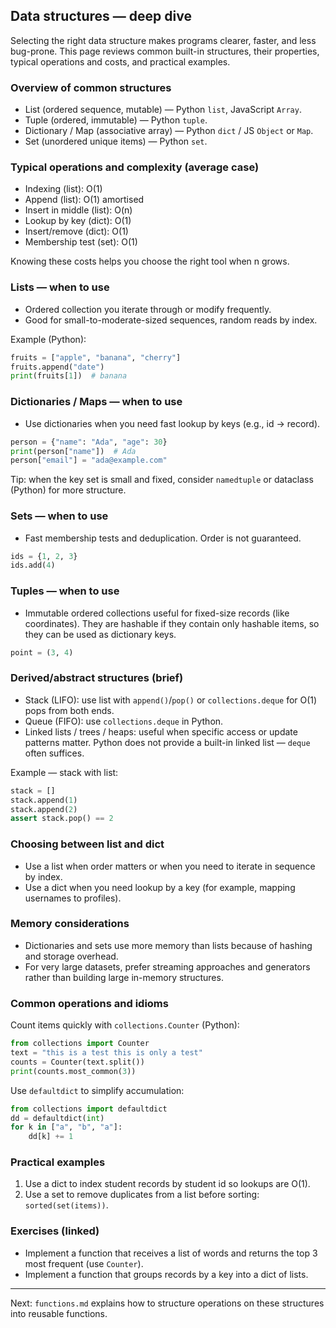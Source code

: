 ## Data structures — deep dive

Selecting the right data structure makes programs clearer, faster, and less bug-prone. This page reviews common built-in structures, their properties, typical operations and costs, and practical examples.

### Overview of common structures

- List (ordered sequence, mutable) — Python `list`, JavaScript `Array`.
- Tuple (ordered, immutable) — Python `tuple`.
- Dictionary / Map (associative array) — Python `dict` / JS `Object` or `Map`.
- Set (unordered unique items) — Python `set`.

### Typical operations and complexity (average case)

- Indexing (list): O(1)
- Append (list): O(1) amortised
- Insert in middle (list): O(n)
- Lookup by key (dict): O(1)
- Insert/remove (dict): O(1)
- Membership test (set): O(1)

Knowing these costs helps you choose the right tool when n grows.

### Lists — when to use

- Ordered collection you iterate through or modify frequently.
- Good for small-to-moderate-sized sequences, random reads by index.

Example (Python):

```python
fruits = ["apple", "banana", "cherry"]
fruits.append("date")
print(fruits[1])  # banana
```

### Dictionaries / Maps — when to use

- Use dictionaries when you need fast lookup by keys (e.g., id → record).

```python
person = {"name": "Ada", "age": 30}
print(person["name"])  # Ada
person["email"] = "ada@example.com"
```

Tip: when the key set is small and fixed, consider `namedtuple` or dataclass (Python) for more structure.

### Sets — when to use

- Fast membership tests and deduplication. Order is not guaranteed.

```python
ids = {1, 2, 3}
ids.add(4)
```

### Tuples — when to use

- Immutable ordered collections useful for fixed-size records (like coordinates). They are hashable if they contain only hashable items, so they can be used as dictionary keys.

```python
point = (3, 4)
```

### Derived/abstract structures (brief)

- Stack (LIFO): use list with `append()`/`pop()` or `collections.deque` for O(1) pops from both ends.
- Queue (FIFO): use `collections.deque` in Python.
- Linked lists / trees / heaps: useful when specific access or update patterns matter. Python does not provide a built-in linked list — `deque` often suffices.

Example — stack with list:

```python
stack = []
stack.append(1)
stack.append(2)
assert stack.pop() == 2
```

### Choosing between list and dict

- Use a list when order matters or when you need to iterate in sequence by index.
- Use a dict when you need lookup by a key (for example, mapping usernames to profiles).

### Memory considerations

- Dictionaries and sets use more memory than lists because of hashing and storage overhead.
- For very large datasets, prefer streaming approaches and generators rather than building large in-memory structures.

### Common operations and idioms

Count items quickly with `collections.Counter` (Python):

```python
from collections import Counter
text = "this is a test this is only a test"
counts = Counter(text.split())
print(counts.most_common(3))
```

Use `defaultdict` to simplify accumulation:

```python
from collections import defaultdict
dd = defaultdict(int)
for k in ["a", "b", "a"]:
    dd[k] += 1
```

### Practical examples

1. Use a dict to index student records by student id so lookups are O(1).
2. Use a set to remove duplicates from a list before sorting: `sorted(set(items))`.

### Exercises (linked)

- Implement a function that receives a list of words and returns the top 3 most frequent (use `Counter`).
- Implement a function that groups records by a key into a dict of lists.

---

Next: `functions.md` explains how to structure operations on these structures into reusable functions.
